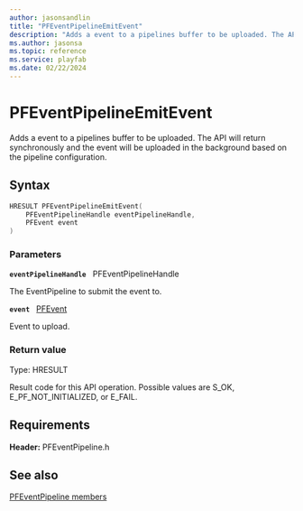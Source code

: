 ```yaml
---
author: jasonsandlin
title: "PFEventPipelineEmitEvent"
description: "Adds a event to a pipelines buffer to be uploaded. The API will return synchronously and the event will be uploaded in the background based on the pipeline configuration."
ms.author: jasonsa
ms.topic: reference
ms.service: playfab
ms.date: 02/22/2024
---
```


# PFEventPipelineEmitEvent  

Adds a event to a pipelines buffer to be uploaded. The API will return synchronously and the event will be uploaded in the background based on the pipeline configuration.  

## Syntax  
  
```cpp
HRESULT PFEventPipelineEmitEvent(  
    PFEventPipelineHandle eventPipelineHandle,  
    PFEvent event  
)  
```  
  
### Parameters  
  
**`eventPipelineHandle`** &nbsp; PFEventPipelineHandle  
  
The EventPipeline to submit the event to.  
  
**`event`** &nbsp; [PFEvent](../structs/pfevent.md)  
  
Event to upload.  
  
  
### Return value
Type: HRESULT
  
Result code for this API operation. Possible values are S_OK, E_PF_NOT_INITIALIZED, or E_FAIL.
  
  
## Requirements  
  
**Header:** PFEventPipeline.h
  
## See also  
[PFEventPipeline members](../pfeventpipeline_members.md)  

  
  
